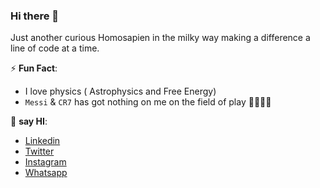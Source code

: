 ### Hi there 👋

Just another curious Homosapien in the milky way making a difference a line of code at a time.

⚡ **Fun Fact**: 
  - I love physics ( Astrophysics and Free Energy)
  - `Messi` & `CR7` has got nothing on me on the field of play ⛹🏼‍♀️😊

👯 **say HI**:
  - [Linkedin](https://www.linkedin.com/in/adepoju/)
  - [Twitter](https://twitter.com/Oluwasegun_AA)
  - [Instagram](https://www.instagram.com/oluwasegun_aa/)
  - [Whatsapp](https://wa.link/ynvuqt)
